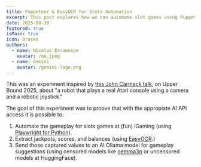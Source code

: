 ```yaml
---
title: Puppeteer & EasyOCR for Slots Automation
excerpt: This post explores how we can automate slot games using Puppeteer to control the game's interface and EasyOCR for real-time data extraction. Puppeteer acts as our programmatic "player," navigating the game, initiating spins, and interacting with elements just like a human would. Meanwhile, EasyOCR provides the critical visual intelligence, reading key information directly from the screen, such as spin results, credit balances, and bonus indicators.
date: 2025-08-30
featured: true
isMain: true
icon: Braces
authors:
  - name: Nicolas Erramuspe
    avatar: /me.jpeg
  - name: Gemini
    avatar: /gemini-logo.png
---
```


This was an experiment inspired by [this John Carmack talk](https://www.youtube.com/watch?v=iz9lUMSQBfY), on Upper Bound 2025, about "a robot that plays a real Atari console using a camera and a robotic joystick."

The goal of this experiment was to proove that with the appropiate AI API access it is possible to:

1. Automate the gameplay for slots games at (fun) iGaming (using [Playwright for Python](https://github.com/microsoft/playwright-python)).
2. Extract jackpots, scores, and balances (using [EasyOCR](https://github.com/JaidedAI/EasyOCR).)
3. Send those captured values to an AI Ollama model for gameplay suggestions (using censored models like [gemma3n](https://ollama.com/library/gemma3n) or uncensored models at HuggingFace).
